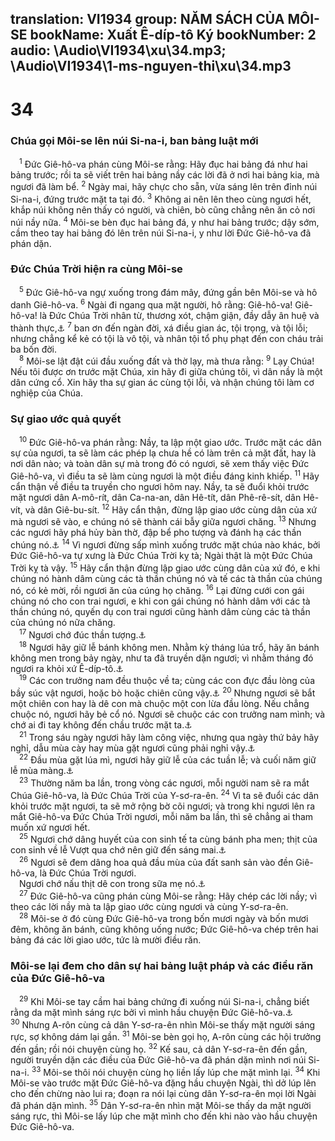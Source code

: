 translation: VI1934
group: NĂM SÁCH CỦA MÔI-SE
bookName: Xuất Ê-díp-tô Ký 
bookNumber: 2
audio: \Audio\VI1934\xu\34.mp3; \Audio\VI1934\1-ms-nguyen-thi\xu\34.mp3
-------

<div class="title"><h1>34</h1><h3>Chúa gọi Môi-se lên núi Si-na-i, ban bảng luật mới</h3></div>
<span class="verse xu_34_1"> <sup>1</sup> Đức Giê-hô-va phán cùng Môi-se rằng: Hãy đục hai bảng đá như hai bảng trước; rồi ta sẽ viết trên hai bảng nầy các lời đã ở nơi hai bảng kia, mà ngươi đã làm bể. </span>
<span class="verse xu_34_2"><sup>2</sup> Ngày mai, hãy chực cho sẵn, vừa sáng lên trên đỉnh núi Si-na-i, đứng trước mặt ta tại đó. </span>
<span class="verse xu_34_3"><sup>3</sup> Không ai nên lên theo cùng ngươi hết, khắp núi không nên thấy có người, và chiên, bò cũng chẳng nên ăn cỏ nơi núi nầy nữa. </span>
<span class="verse xu_34_4"><sup>4</sup> Môi-se bèn đục hai bảng đá, y như hai bảng trước; dậy sớm, cầm theo tay hai bảng đó lên trên núi Si-na-i, y như lời Đức Giê-hô-va đã phán dặn. <br/></span>
<div class="title"><h3>Đức Chúa Trời hiện ra cùng Môi-se</h3></div>
<span class="verse xu_34_5"> <sup>5</sup> Đức Giê-hô-va ngự xuống trong đám mây, đứng gần bên Môi-se và hô danh Giê-hô-va. </span>
<span class="verse xu_34_6"><sup>6</sup> Ngài đi ngang qua mặt người, hô rằng: Giê-hô-va! Giê-hô-va! là Đức Chúa Trời nhân từ, thương xót, chậm giận, đầy dẫy ân huệ và thành thực,<a data-toggle="tooltip" data-placement="bottom" title="Xu 20:5-6; Dan 14:18; Phu 5:9-10; 7:9-10">⚓</a></span>
<span class="verse xu_34_7"><sup>7</sup> ban ơn đến ngàn đời, xá điều gian ác, tội trọng, và tội lỗi; nhưng chẳng kể kẻ có tội là vô tội, và nhân tội tổ phụ phạt đến con cháu trải ba bốn đời. <br/></span>
<span class="verse xu_34_8"> <sup>8</sup> Môi-se lật đật cúi đầu xuống đất và thờ lạy, mà thưa rằng: </span>
<span class="verse xu_34_9"><sup>9</sup> Lạy Chúa! Nếu tôi được ơn trước mặt Chúa, xin hãy đi giữa chúng tôi, vì dân nầy là một dân cứng cổ. Xin hãy tha sự gian ác cùng tội lỗi, và nhận chúng tôi làm cơ nghiệp của Chúa. <br/></span>
<div class="title"><h3>Sự giao ước quả quyết</h3></div>
<span class="verse xu_34_10"> <sup>10</sup> Đức Giê-hô-va phán rằng: Nầy, ta lập một giao ước. Trước mặt các dân sự của ngươi, ta sẽ làm các phép lạ chưa hề có làm trên cả mặt đất, hay là nơi dân nào; và toàn dân sự mà trong đó có ngươi, sẽ xem thấy việc Đức Giê-hô-va, vì điều ta sẽ làm cùng ngươi là một điều đáng kinh khiếp. </span>
<span class="verse xu_34_11"><sup>11</sup> Hãy cẩn thận về điều ta truyền cho ngươi hôm nay. Nầy, ta sẽ đuổi khỏi trước mặt ngươi dân A-mô-rít, dân Ca-na-an, dân Hê-tít, dân Phê-rê-sít, dân Hê-vít, và dân Giê-bu-sít. </span>
<span class="verse xu_34_12"><sup>12</sup> Hãy cẩn thận, đừng lập giao ước cùng dân của xứ mà ngươi sẽ vào, e chúng nó sẽ thành cái bẫy giữa ngươi chăng. </span>
<span class="verse xu_34_13"><sup>13</sup> Nhưng các ngươi hãy phá hủy bàn thờ, đập bể pho tượng và đánh hạ các thần chúng nó.<a data-toggle="tooltip" data-placement="bottom" title="Phu 16:21">⚓</a></span>
<span class="verse xu_34_14"><sup>14</sup> Vì ngươi đừng sấp mình xuống trước mặt chúa nào khác, bởi Đức Giê-hô-va tự xưng là Đức Chúa Trời kỵ tà; Ngài thật là một Đức Chúa Trời kỵ tà vậy. </span>
<span class="verse xu_34_15"><sup>15</sup> Hãy cẩn thận đừng lập giao ước cùng dân của xứ đó, e khi chúng nó hành dâm cùng các tà thần chúng nó và tế các tà thần của chúng nó, có kẻ mời, rồi ngươi ăn của cúng họ chăng. </span>
<span class="verse xu_34_16"><sup>16</sup> Lại đừng cưới con gái chúng nó cho con trai ngươi, e khi con gái chúng nó hành dâm với các tà thần chúng nó, quyến dụ con trai ngươi cũng hành dâm cùng các tà thần của chúng nó nữa chăng. <br/></span>
<span class="verse xu_34_17"> <sup>17</sup> Ngươi chớ đúc thần tượng.<a data-toggle="tooltip" data-placement="bottom" title="Xu 20:4; Le 19:4; Phu 5:8; 27:15">⚓</a><br/></span>
<span class="verse xu_34_18"> <sup>18</sup> Ngươi hãy giữ lễ bánh không men. Nhằm kỳ tháng lúa trổ, hãy ăn bánh không men trong bảy ngày, như ta đã truyền dặn ngươi; vì nhằm tháng đó ngươi ra khỏi xứ Ê-díp-tô.<a data-toggle="tooltip" data-placement="bottom" title="Xu 12:14-20; Le 23:6-8; Dan 28:16-25">⚓</a><br/></span>
<span class="verse xu_34_19"> <sup>19</sup> Các con trưởng nam đều thuộc về ta; cùng các con đực đầu lòng của bầy súc vật ngươi, hoặc bò hoặc chiên cũng vậy.<a data-toggle="tooltip" data-placement="bottom" title="Xu 13:2">⚓</a></span>
<span class="verse xu_34_20"><sup>20</sup> Nhưng ngươi sẽ bắt một chiên con hay là dê con mà chuộc một con lừa đầu lòng. Nếu chẳng chuộc nó, ngươi hãy bẻ cổ nó. Ngươi sẽ chuộc các con trưởng nam mình; và chớ ai đi tay không đến chầu trước mặt ta.<a data-toggle="tooltip" data-placement="bottom" title="Xu 13:13">⚓</a><br/></span>
<span class="verse xu_34_21"> <sup>21</sup> Trong sáu ngày ngươi hãy làm công việc, nhưng qua ngày thứ bảy hãy nghỉ, dẫu mùa cày hay mùa gặt ngươi cũng phải nghỉ vậy.<a data-toggle="tooltip" data-placement="bottom" title="Xu 20:9-10; 23:12; 31:15; 35:2; Le 23:3; Phu 5:13-14">⚓</a><br/></span>
<span class="verse xu_34_22"> <sup>22</sup> Đầu mùa gặt lúa mì, ngươi hãy giữ lễ của các tuần lễ; và cuối năm giữ lễ mùa màng.<a data-toggle="tooltip" data-placement="bottom" title="Le 23:15-21; 39-43; Dan 28:26-31">⚓</a><br/></span>
<span class="verse xu_34_23"> <sup>23</sup> Thường năm ba lần, trong vòng các ngươi, mỗi người nam sẽ ra mắt Chúa Giê-hô-va, là Đức Chúa Trời của Y-sơ-ra-ên. </span>
<span class="verse xu_34_24"><sup>24</sup> Vì ta sẽ đuổi các dân khỏi trước mặt ngươi, ta sẽ mở rộng bờ cõi ngươi; và trong khi ngươi lên ra mắt Giê-hô-va Đức Chúa Trời ngươi, mỗi năm ba lần, thì sẽ chẳng ai tham muốn xứ ngươi hết. <br/></span>
<span class="verse xu_34_25"> <sup>25</sup> Ngươi chớ dâng huyết của con sinh tế ta cùng bánh pha men; thịt của con sinh về lễ Vượt qua chớ nên giữ đến sáng mai.<a data-toggle="tooltip" data-placement="bottom" title="Xu 12:10">⚓</a><br/></span>
<span class="verse xu_34_26"> <sup>26</sup> Ngươi sẽ đem dâng hoa quả đầu mùa của đất sanh sản vào đền Giê-hô-va, là Đức Chúa Trời ngươi. <br/> Ngươi chớ nấu thịt dê con trong sữa mẹ nó.<a data-toggle="tooltip" data-placement="bottom" title="Phu 26:2; 14:21">⚓</a><br/></span>
<span class="verse xu_34_27"> <sup>27</sup> Đức Giê-hô-va cũng phán cùng Môi-se rằng: Hãy chép các lời nầy; vì theo các lời nầy mà ta lập giao ước cùng ngươi và cùng Y-sơ-ra-ên. <br/></span>
<span class="verse xu_34_28"> <sup>28</sup> Môi-se ở đó cùng Đức Giê-hô-va trong bốn mươi ngày và bốn mươi đêm, không ăn bánh, cũng không uống nước; Đức Giê-hô-va chép trên hai bảng đá các lời giao ước, tức là mười điều răn. <br/></span>
<div class="title"><h3>Môi-se lại đem cho dân sự hai bảng luật pháp và các điều răn của Đức Giê-hô-va</h3></div>
<span class="verse xu_34_29"> <sup>29</sup> Khi Môi-se tay cầm hai bảng chứng đi xuống núi Si-na-i, chẳng biết rằng da mặt mình sáng rực bởi vì mình hầu chuyện Đức Giê-hô-va.<a data-toggle="tooltip" data-placement="bottom" title="2Co 3:7-16">⚓</a></span>
<span class="verse xu_34_30"><sup>30</sup> Nhưng A-rôn cùng cả dân Y-sơ-ra-ên nhìn Môi-se thấy mặt người sáng rực, sợ không dám lại gần. </span>
<span class="verse xu_34_31"><sup>31</sup> Môi-se bèn gọi họ, A-rôn cùng các hội trưởng đến gần; rồi nói chuyện cùng họ. </span>
<span class="verse xu_34_32"><sup>32</sup> Kế sau, cả dân Y-sơ-ra-ên đến gần, người truyền dặn các điều của Đức Giê-hô-va đã phán dặn mình nơi núi Si-na-i. </span>
<span class="verse xu_34_33"><sup>33</sup> Môi-se thôi nói chuyện cùng họ liền lấy lúp che mặt mình lại. </span>
<span class="verse xu_34_34"><sup>34</sup> Khi Môi-se vào trước mặt Đức Giê-hô-va đặng hầu chuyện Ngài, thì dở lúp lên cho đến chừng nào lui ra; đoạn ra nói lại cùng dân Y-sơ-ra-ên mọi lời Ngài đã phán dặn mình. </span>
<span class="verse xu_34_35"><sup>35</sup> Dân Y-sơ-ra-ên nhìn mặt Môi-se thấy da mặt người sáng rực, thì Môi-se lấy lúp che mặt mình cho đến khi nào vào hầu chuyện Đức Giê-hô-va. <br/></span>
